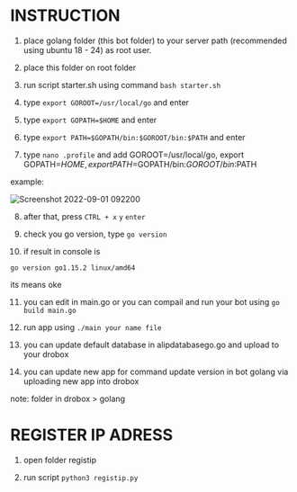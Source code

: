 # INSTRUCTION



1. place golang folder (this bot folder) to your server path (recommended using ubuntu 18 - 24) as root user.

2. place this folder on root folder

3. run script starter.sh using command `bash starter.sh`

4. type `export GOROOT=/usr/local/go` and enter

5. type `export GOPATH=$HOME` and enter

6. type `export PATH=$GOPATH/bin:$GOROOT/bin:$PATH` and enter

7. type `nano .profile` and add GOROOT=/usr/local/go, export GOPATH=$HOME, export PATH=$GOPATH/bin:$GOROOT/bin:$PATH

example:

![Screenshot 2022-09-01 092200](https://user-images.githubusercontent.com/82330418/187818726-85d7a8f7-4b5e-486f-b7f7-40c6faac6525.png)

8. after that, press `CTRL + x` `y` `enter`

9. check you go version, type `go version`

10. if result in console is

```SHELL
go version go1.15.2 linux/amd64
```

   its means oke

11. you can edit in main.go or you can compail and run your bot using `go build main.go`

12. run app using `./main your name file`

13. you can update default database in alipdatabasego.go and upload to your drobox

14. you can update new app for command update version in bot golang via uploading new app into drobox

note: folder in drobox > golang






# REGISTER IP ADRESS

1. open folder registip

2. run script `python3 registip.py`
